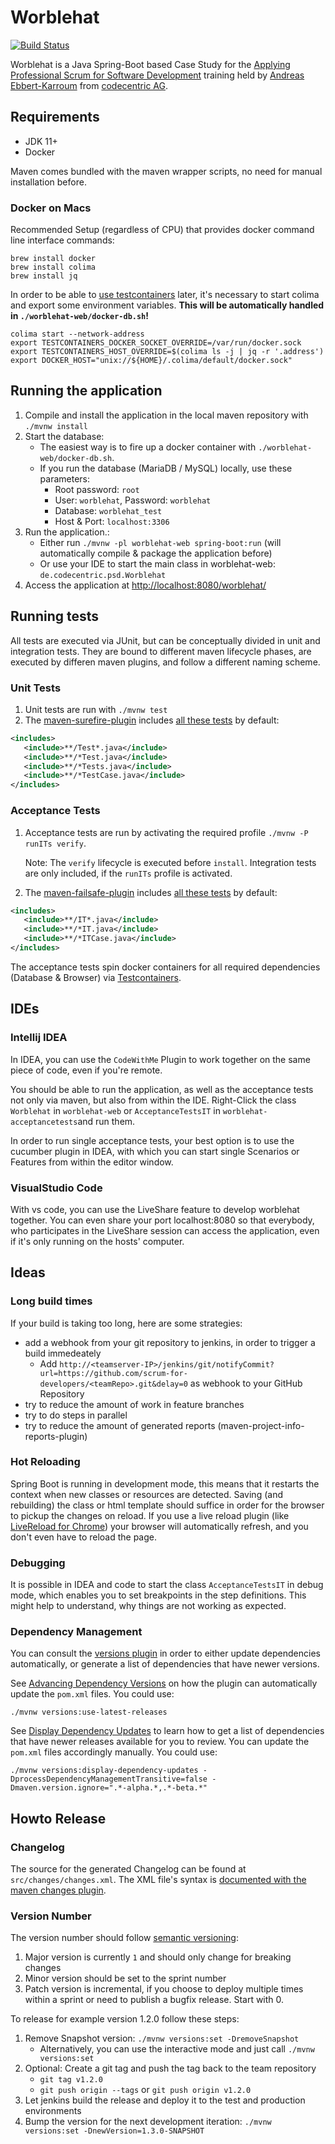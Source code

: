 # Worblehat

[![Build Status](https://travis-ci.org/scrum-for-developers/worblehat.svg?branch=master)](https://travis-ci.org/scrum-for-developers/worblehat)

Worblehat is a Java Spring-Boot based Case Study for the [Applying Professional Scrum for Software Development](https://www.scrum.org/classes?uid=55) training
held by [Andreas Ebbert-Karroum](https://www.scrum.org/andreas-ebbert-karroum) from [codecentric AG](https://www.codecentric.de/).

## Requirements
* JDK 11+
* Docker

Maven comes bundled with the maven wrapper scripts, no need for manual installation before.

### Docker on Macs
Recommended Setup (regardless of CPU) that provides docker command line interface commands:
```shell
brew install docker
brew install colima
brew install jq
```

In order to be able to [use testcontainers](https://java.testcontainers.org/supported_docker_environment/#colima) later, it's necessary to start colima and export some environment variables.
**This will be automatically handled in `./worblehat-web/docker-db.sh`!**
```shell
colima start --network-address
export TESTCONTAINERS_DOCKER_SOCKET_OVERRIDE=/var/run/docker.sock
export TESTCONTAINERS_HOST_OVERRIDE=$(colima ls -j | jq -r '.address')
export DOCKER_HOST="unix://${HOME}/.colima/default/docker.sock"
```

## Running the application

1. Compile and install the application in the local maven repository with `./mvnw install`
2. Start the database:
   * The easiest way is to fire up a docker container with `./worblehat-web/docker-db.sh`.
   * If you run the database (MariaDB / MySQL) locally, use these parameters:
     * Root password: `root`
     * User: `worblehat`, Password: `worblehat`
     * Database: `worblehat_test`
     * Host & Port: `localhost:3306`
3. Run the application.:
   * Either run `./mvnw -pl worblehat-web spring-boot:run` (will automatically compile & package the application before)
   * Or use your IDE to start the main class in worblehat-web: `de.codecentric.psd.Worblehat`
4. Access the application at <http://localhost:8080/worblehat/>

## Running tests

All tests are executed via JUnit, but can be conceptually divided in unit and integration tests. They are bound to different
maven lifecycle phases, are executed by differen maven plugins, and follow a different naming scheme.

### Unit Tests

1. Unit tests are run with `./mvnw test`
1. The [maven-surefire-plugin](https://maven.apache.org/surefire/maven-surefire-plugin) includes
 [all these tests](https://maven.apache.org/surefire/maven-surefire-plugin/test-mojo.html#includes) by default:
 ```xml
<includes>
    <include>**/Test*.java</include>
    <include>**/*Test.java</include>
    <include>**/*Tests.java</include>
    <include>**/*TestCase.java</include>
</includes>
```

### Acceptance Tests

1. Acceptance tests are run by activating the required profile `./mvnw -P runITs verify`.

   Note: The `verify` lifecycle is executed before `install`. Integration tests are only included, if the `runITs` profile is activated.
1. The [maven-failsafe-plugin](https://maven.apache.org/surefire/maven-failsafe-plugin) includes
 [all these tests](https://maven.apache.org/surefire/maven-failsafe-plugin/integration-test-mojo.html#includes) by default:
 ```xml
<includes>
    <include>**/IT*.java</include>
    <include>**/*IT.java</include>
    <include>**/*ITCase.java</include>
</includes>
```

The acceptance tests spin docker containers for all required dependencies (Database & Browser) via [Testcontainers](https://www.testcontainers.org/).

## IDEs

### Intellij IDEA

In IDEA, you can use the `CodeWithMe` Plugin to work together on the same piece of code, even if you're remote.

You should be able to run the application, as well as the acceptance tests not only via maven, but also from within the IDE.
Right-Click the class `Worblehat` in `worblehat-web` or `AcceptanceTestsIT` in `worblehat-acceptancetests`and run them.

In order to run single acceptance tests, your best option is to use the cucumber plugin in IDEA, with which you can
start single Scenarios or Features from within the editor window.

### VisualStudio Code

With vs code, you can use the LiveShare feature to develop worblehat together. You can even share your port localhost:8080
so that everybody, who participates in the LiveShare session can access the application, even if it's only running on the hosts'
computer.

## Ideas

### Long build times

If your build is taking too long, here are some strategies:
* add a webhook from your git repository to jenkins, in order to trigger a build immedeately
  * Add `http://<teamserver-IP>/jenkins/git/notifyCommit?url=https://github.com/scrum-for-developers/<teamRepo>.git&delay=0` as webhook to your GitHub Repository
* try to reduce the amount of work in feature branches
* try to do steps in parallel
* try to reduce the amount of generated reports (maven-project-info-reports-plugin)

### Hot Reloading

Spring Boot is running in development mode, this means that it restarts the context when new
classes or resources are detected. Saving (and rebuilding) the class or html template should suffice
in order for the browser to pickup the changes on reload. If you use a live reload plugin
(like [LiveReload for Chrome](https://chrome.google.com/webstore/detail/livereload/jnihajbhpnppcggbcgedagnkighmdlei))
your browser will automatically refresh, and you don't even have to reload the page.

### Debugging

It is possible in IDEA and code to start the class `AcceptanceTestsIT` in debug mode, which enables you to
set breakpoints in the step definitions. This might help to understand, why things are not working as expected.

### Dependency Management

You can consult the [versions plugin](https://www.mojohaus.org/versions/versions-maven-plugin) in order to either update
dependencies automatically, or generate a list of dependencies that have newer versions.

See [Advancing Dependency Versions](https://www.mojohaus.org/versions/versions-maven-plugin/examples/advancing-dependency-versions.html)
on how the plugin can automatically update the `pom.xml` files. You could use:

`./mvnw versions:use-latest-releases`

See [Display Dependency Updates](https://www.mojohaus.org/versions/versions-maven-plugin/examples/display-dependency-updates.html)
to learn how to get a list of dependencies that have newer releases available for you to review. You can update the
`pom.xml` files accordingly manually. You could use:

`./mvnw versions:display-dependency-updates -DprocessDependencyManagementTransitive=false -Dmaven.version.ignore=".*-alpha.*,.*-beta.*"`

## Howto Release

### Changelog

The source for the generated Changelog can be found at `src/changes/changes.xml`. The XML file's syntax is [documented with the maven changes plugin](https://maven.apache.org/plugins/maven-changes-plugin/changes.html).
### Version Number

The version number should follow [semantic versioning](https://semver.org/):
1. Major version is currently `1` and should only change for breaking changes
1. Minor version should be set to the sprint number
1. Patch version is incremental, if you choose to deploy multiple times within a sprint or need to publish a bugfix release. Start with 0.

To release for example version 1.2.0 follow these steps:

1. Remove Snapshot version: `./mvnw versions:set -DremoveSnapshot`
    * Alternatively, you can use the interactive mode and just call `./mvnw versions:set`
1. Optional: Create a git tag and push the tag back to the team repository
    * `git tag v1.2.0`
    * `git push origin --tags` or `git push origin v1.2.0`
1. Let jenkins build the release and deploy it to the test and production environments
1. Bump the version for the next development iteration: `./mvnw versions:set -DnewVersion=1.3.0-SNAPSHOT`
